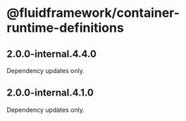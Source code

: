 # @fluidframework/container-runtime-definitions

## 2.0.0-internal.4.4.0

Dependency updates only.

## 2.0.0-internal.4.1.0

Dependency updates only.
